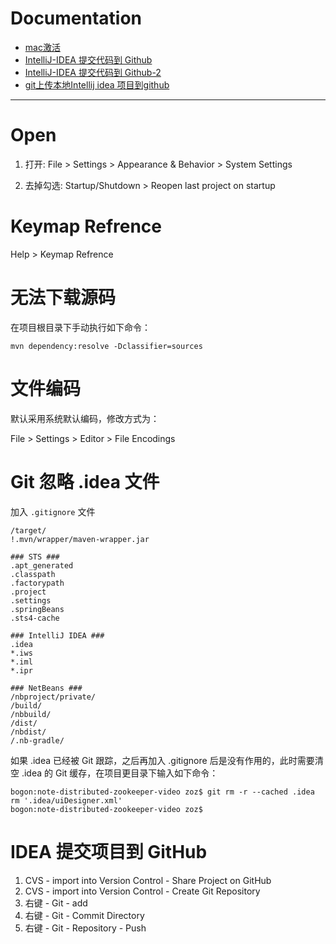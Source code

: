 
# Documentation

* [mac激活](https://www.jianshu.com/p/3c87487e7121)
* [IntelliJ-IDEA 提交代码到 Github](https://github.com/FatliTalk/blog/issues/11)
* [IntelliJ-IDEA 提交代码到 Github-2](https://blog.csdn.net/rongxiang111/article/details/78120126)
* [git上传本地Intellij idea 项目到github](https://blog.csdn.net/u010237107/article/details/50910879)

---

# Open

1. 打开: File > Settings > Appearance & Behavior > System Settings

2. 去掉勾选: Startup/Shutdown > Reopen last project on startup

# Keymap Refrence

Help > Keymap Refrence

# 无法下载源码

在项目根目录下手动执行如下命令：
```
mvn dependency:resolve -Dclassifier=sources
```

# 文件编码

默认采用系统默认编码，修改方式为：

File > Settings > Editor > File Encodings

# Git 忽略 .idea 文件

加入 `.gitignore` 文件
```
/target/
!.mvn/wrapper/maven-wrapper.jar

### STS ###
.apt_generated
.classpath
.factorypath
.project
.settings
.springBeans
.sts4-cache

### IntelliJ IDEA ###
.idea
*.iws
*.iml
*.ipr

### NetBeans ###
/nbproject/private/
/build/
/nbbuild/
/dist/
/nbdist/
/.nb-gradle/
```

如果 .idea 已经被 Git 跟踪，之后再加入 .gitignore 后是没有作用的，此时需要清空 .idea 的 Git 缓存，在项目更目录下输入如下命令：
```
bogon:note-distributed-zookeeper-video zoz$ git rm -r --cached .idea
rm '.idea/uiDesigner.xml'
bogon:note-distributed-zookeeper-video zoz$ 
```

# IDEA 提交项目到 GitHub

1. CVS - import into Version Control - Share Project on GitHub
2. CVS - import into Version Control - Create Git Repository
3. 右键 - Git - add
4. 右键 - Git - Commit Directory
5. 右键 - Git - Repository - Push
